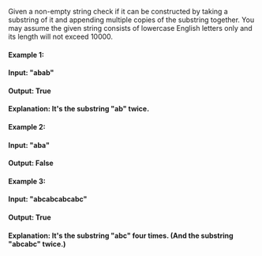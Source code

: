 Given a non-empty string check if it can be constructed by taking a substring of it and appending multiple copies of the substring together. You may assume the given string consists of lowercase English letters only and its length will not exceed 10000.

 
#### Example 1:

#### Input: "abab"
#### Output: True
#### Explanation: It's the substring "ab" twice.
#### Example 2:

#### Input: "aba"
#### Output: False
#### Example 3:

#### Input: "abcabcabcabc"
#### Output: True
#### Explanation: It's the substring "abc" four times. (And the substring "abcabc" twice.)
